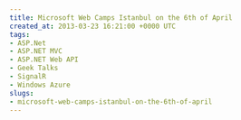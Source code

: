 ```yaml
---
title: Microsoft Web Camps Istanbul on the 6th of April
created_at: 2013-03-23 16:21:00 +0000 UTC
tags:
- ASP.Net
- ASP.NET MVC
- ASP.NET Web API
- Geek Talks
- SignalR
- Windows Azure
slugs:
- microsoft-web-camps-istanbul-on-the-6th-of-april
---
```

